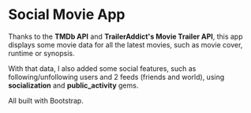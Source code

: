 # Social Movie App

Thanks to the **TMDb API** and **TrailerAddict's Movie Trailer API**, this app displays some movie data for all the latest movies, such as movie cover, runtime or synopsis.

With that data, I also added some social features, such as following/unfollowing users and 2 feeds (friends and world), using **socialization** and **public_activity** gems.

All built with Bootstrap.